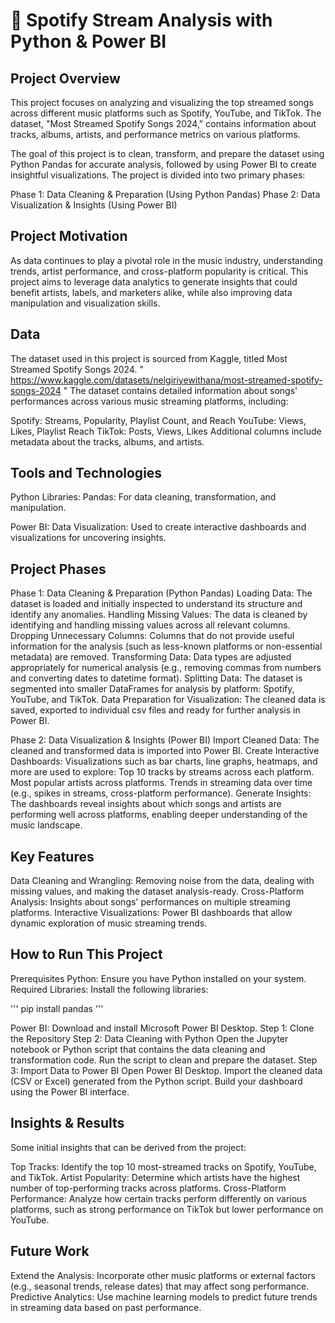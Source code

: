 # 🎵 Spotify Stream Analysis with Python & Power BI

## Project Overview
This project focuses on analyzing and visualizing the top streamed songs across different music platforms such as Spotify, YouTube, and TikTok. The dataset, "Most Streamed Spotify Songs 2024," contains information about tracks, albums, artists, and performance metrics on various platforms.


The goal of this project is to clean, transform, and prepare the dataset using Python Pandas for accurate analysis, followed by using Power BI to create insightful visualizations. The project is divided into two primary phases:

Phase 1: Data Cleaning & Preparation (Using Python Pandas)
Phase 2: Data Visualization & Insights (Using Power BI)

## Project Motivation
As data continues to play a pivotal role in the music industry, understanding trends, artist performance, and cross-platform popularity is critical. This project aims to leverage data analytics to generate insights that could benefit artists, labels, and marketers alike, while also improving data manipulation and visualization skills.

## Data
The dataset used in this project is sourced from Kaggle, titled Most Streamed Spotify Songs 2024. 
" https://www.kaggle.com/datasets/nelgiriyewithana/most-streamed-spotify-songs-2024 "
The dataset contains detailed information about songs' performances across various music streaming platforms, including:

Spotify: Streams, Popularity, Playlist Count, and Reach
YouTube: Views, Likes, Playlist Reach
TikTok: Posts, Views, Likes
Additional columns include metadata about the tracks, albums, and artists.

## Tools and Technologies
Python Libraries:
Pandas: For data cleaning, transformation, and manipulation.

Power BI:
Data Visualization: Used to create interactive dashboards and visualizations for uncovering insights.

## Project Phases

Phase 1: Data Cleaning & Preparation (Python Pandas)
Loading Data: The dataset is loaded and initially inspected to understand its structure and identify any anomalies.
Handling Missing Values: The data is cleaned by identifying and handling missing values across all relevant columns.
Dropping Unnecessary Columns: Columns that do not provide useful information for the analysis (such as less-known platforms or non-essential metadata) are removed.
Transforming Data: Data types are adjusted appropriately for numerical analysis (e.g., removing commas from numbers and converting dates to datetime format).
Splitting Data: The dataset is segmented into smaller DataFrames for analysis by platform: Spotify, YouTube, and TikTok.
Data Preparation for Visualization: The cleaned data is saved, exported to individual csv files and ready for further analysis in Power BI.

Phase 2: Data Visualization & Insights (Power BI)
Import Cleaned Data: The cleaned and transformed data is imported into Power BI.
Create Interactive Dashboards: Visualizations such as bar charts, line graphs, heatmaps, and more are used to explore:
Top 10 tracks by streams across each platform.
Most popular artists across platforms.
Trends in streaming data over time (e.g., spikes in streams, cross-platform performance).
Generate Insights: The dashboards reveal insights about which songs and artists are performing well across platforms, enabling deeper understanding of the music landscape.

## Key Features
Data Cleaning and Wrangling: Removing noise from the data, dealing with missing values, and making the dataset analysis-ready.
Cross-Platform Analysis: Insights about songs' performances on multiple streaming platforms.
Interactive Visualizations: Power BI dashboards that allow dynamic exploration of music streaming trends.

## How to Run This Project

Prerequisites
Python: Ensure you have Python installed on your system.
Required Libraries: Install the following libraries:

''' pip install pandas '''

Power BI: Download and install Microsoft Power BI Desktop.
Step 1: Clone the Repository
Step 2: Data Cleaning with Python
Open the Jupyter notebook or Python script that contains the data cleaning and transformation code.
Run the script to clean and prepare the dataset.
Step 3: Import Data to Power BI
Open Power BI Desktop.
Import the cleaned data (CSV or Excel) generated from the Python script.
Build your dashboard using the Power BI interface.

## Insights & Results
Some initial insights that can be derived from the project:

Top Tracks: Identify the top 10 most-streamed tracks on Spotify, YouTube, and TikTok.
Artist Popularity: Determine which artists have the highest number of top-performing tracks across platforms.
Cross-Platform Performance: Analyze how certain tracks perform differently on various platforms, such as strong performance on TikTok but lower performance on YouTube.

## Future Work
Extend the Analysis: Incorporate other music platforms or external factors (e.g., seasonal trends, release dates) that may affect song performance.
Predictive Analytics: Use machine learning models to predict future trends in streaming data based on past performance.

